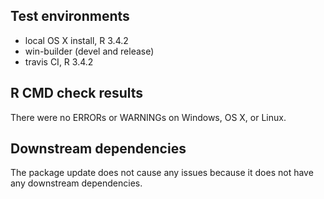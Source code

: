 ## Test environments
* local OS X install, R 3.4.2
* win-builder (devel and release)
* travis CI, R 3.4.2

## R CMD check results
There were no ERRORs or WARNINGs on Windows, OS X, or Linux. 

## Downstream dependencies
The package update does not cause any issues because it does not have any downstream dependencies. 


